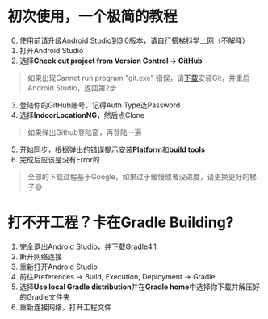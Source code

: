 # 初次使用，一个极简的教程
0. 使用前请升级Android Studio到3.0版本，请自行搭梯科学上网（不解释）
1. 打开Android Studio
2. 选择**Check out project from Version Control -> GitHub**
> 如果出现Cannot run program "git.exe" 错误，请[下载](https://git-scm.com/download)安装Git，并重启Android Studio，返回第2步
3. 登陆你的GitHub账号，记得Auth Type选Password
4. 选择**IndoorLocationNG**，然后点Clone
> 如果弹出Github登陆窗，再登陆一遍
5. 开始同步，根据弹出的错误提示安装**Platform**和**build tools**
6. 完成后应该是没有Error的
> 全部的下载过程基于Google，如果过于缓慢或者没进度，请更换更好的梯子😅

# 打不开工程？卡在Gradle Building?
1. 完全退出Android Studio，并[下载Gradle4.1](https://services.gradle.org/distributions/gradle-4.1-all.zip)
2. 断开网络连接
3. 重新打开Android Studio
4. 前往Preferences -> Build, Execution, Deployment -> Gradle.
5. 选择**Use local Gradle distribution**并在**Gradle home**中选择你下载并解压好的Gradle文件夹
6. 重新连接网络，打开工程文件
